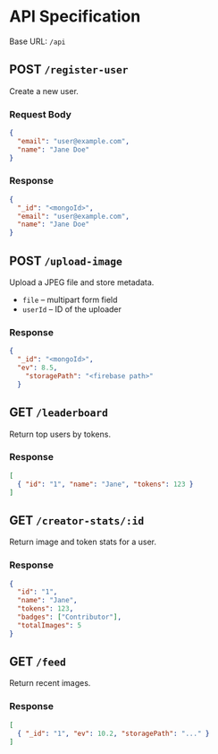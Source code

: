 # API Specification

Base URL: `/api`

## POST `/register-user`
Create a new user.

### Request Body
```json
{
  "email": "user@example.com",
  "name": "Jane Doe"
}
```

### Response
```json
{
  "_id": "<mongoId>",
  "email": "user@example.com",
  "name": "Jane Doe"
}
```

## POST `/upload-image`
Upload a JPEG file and store metadata.

- `file` – multipart form field
- `userId` – ID of the uploader

### Response
```json
{
  "_id": "<mongoId>",
  "ev": 8.5,
    "storagePath": "<firebase path>"
  }
```

## GET `/leaderboard`
Return top users by tokens.

### Response
```json
[
  { "id": "1", "name": "Jane", "tokens": 123 }
]
```

## GET `/creator-stats/:id`
Return image and token stats for a user.

### Response
```json
{
  "id": "1",
  "name": "Jane",
  "tokens": 123,
  "badges": ["Contributor"],
  "totalImages": 5
}
```

## GET `/feed`
Return recent images.

### Response
```json
[
  { "_id": "1", "ev": 10.2, "storagePath": "..." }
]
```
